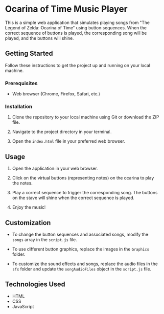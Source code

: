 # Ocarina of Time Music Player

This is a simple web application that simulates playing songs from "The Legend of Zelda: Ocarina of Time" using button sequences. When the correct sequence of buttons is played, the corresponding song will be played, and the buttons will shine.

## Getting Started

Follow these instructions to get the project up and running on your local machine.

### Prerequisites

- Web browser (Chrome, Firefox, Safari, etc.)

### Installation

1. Clone the repository to your local machine using Git or download the ZIP file.

2. Navigate to the project directory in your terminal.

3. Open the `index.html` file in your preferred web browser.

## Usage

1. Open the application in your web browser.

2. Click on the virtual buttons (representing notes) on the ocarina to play the notes.

3. Play a correct sequence to trigger the corresponding song. The buttons on the stave will shine when the correct sequence is played.

4. Enjoy the music!

## Customization

- To change the button sequences and associated songs, modify the `songs` array in the `script.js` file.

- To use different button graphics, replace the images in the `Graphics` folder.

- To customize the sound effects and songs, replace the audio files in the `sfx` folder and update the `songAudioFiles` object in the `script.js` file.

## Technologies Used

- HTML
- CSS
- JavaScript
